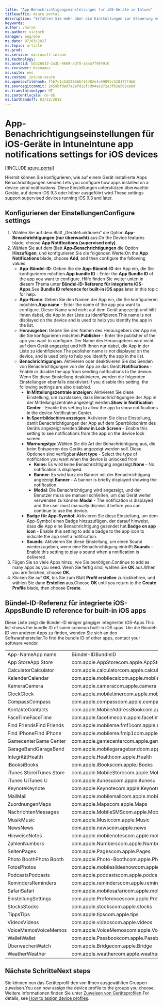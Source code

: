 ```yaml
---
title: "App-Benachrichtigungseinstellungen für iOS-Geräte in Intune"
titlesuffix: Azure portal
description: "Erfahren Sie mehr über die Einstellungen zur Steuerung von Benachrichtigungen von Apps auf iOS-Geräten.\""
keywords: 
author: vhorne
ms.author: victorh
manager: angrobe
ms.date: 07/03/2017
ms.topic: article
ms.prod: 
ms.service: microsoft-intune
ms.technology: 
ms.assetid: bda26d1d-2a3b-4669-adf8-a5aa7f994916
ms.reviewer: heenamac
ms.suite: ems
ms.custom: intune-azure
ms.openlocfilehash: f5b7c1c5d2286bbf14d82e4c09895c520177fdb6
ms.sourcegitcommit: 2459bfda07a2afd2cfcd94a1972a3fb2e565ce8d
ms.translationtype: HT
ms.contentlocale: de-DE
ms.lasthandoff: 01/22/2018
---
```

# <a name="intune-app-notifications-settings-for-ios-devices"></a><span data-ttu-id="5a695-103">App-Benachrichtigungseinstellungen für iOS-Geräte in Intune</span><span class="sxs-lookup"><span data-stu-id="5a695-103">Intune app notifications settings for iOS devices</span></span>

[!INCLUDE [azure_portal](./includes/azure_portal.md)]

<span data-ttu-id="5a695-104">Hiermit können Sie konfigurieren, wie auf einem Gerät installierte Apps Benachrichtigungen senden.</span><span class="sxs-lookup"><span data-stu-id="5a695-104">Lets you configure how apps installed on a device send notifications.</span></span> <span data-ttu-id="5a695-105">Diese Einstellungen unterstützen überwachte Geräte, auf denen iOS 9.3 oder höher ausgeführt wird.</span><span class="sxs-lookup"><span data-stu-id="5a695-105">These settings support supervised devices running iOS 9.3 and later.</span></span>

## <a name="configure-settings"></a><span data-ttu-id="5a695-106">Konfigurieren der Einstellungen</span><span class="sxs-lookup"><span data-stu-id="5a695-106">Configure settings</span></span>

1. <span data-ttu-id="5a695-107">Wählen Sie auf dem Blatt „Gerätefunktionen“ die Option **App-Benachrichtigungen (nur überwacht)** aus.</span><span class="sxs-lookup"><span data-stu-id="5a695-107">On the Device features blade, choose **App Notifications (supervised only)**.</span></span>
2. <span data-ttu-id="5a695-108">Wählen Sie auf dem Blatt **App-Benachrichtigungen** die Option **Hinzufügen**, und konfigurieren Sie die folgenden Werte:</span><span class="sxs-lookup"><span data-stu-id="5a695-108">On the **App Notifications** blade, choose **Add**, and then configure the following values:</span></span>
    - <span data-ttu-id="5a695-109">**App-Bündel-ID**: Geben Sie die **App-Bündel-ID** der App ein, die Sie konfigurieren möchten.</span><span class="sxs-lookup"><span data-stu-id="5a695-109">**App bundle ID** - Enter the **App Bundle ID** of the app you want to configure.</span></span> <span data-ttu-id="5a695-110">Hilfe finden Sie weiter unten in diesem Thema unter **Bündel-ID-Referenz für integrierte iOS-Apps**.</span><span class="sxs-lookup"><span data-stu-id="5a695-110">See **Bundle ID reference for built-in iOS apps** later in this topic for help.</span></span>
    - <span data-ttu-id="5a695-111">**App-Name**: Geben Sie den Namen der App ein, die Sie konfigurieren möchten.</span><span class="sxs-lookup"><span data-stu-id="5a695-111">**App name** - Enter the name of the app you want to configure.</span></span> <span data-ttu-id="5a695-112">Dieser Name wird nicht auf dem Gerät angezeigt und hilft Ihnen dabei, die App in der Liste zu identifizieren.</span><span class="sxs-lookup"><span data-stu-id="5a695-112">This name is not displayed on the device and is used to help you identify the app in the list.</span></span>
    - <span data-ttu-id="5a695-113">**Herausgeber**: Geben Sie den Namen des Herausgebers der App ein, die Sie konfigurieren möchten.</span><span class="sxs-lookup"><span data-stu-id="5a695-113">**Publisher** - Enter the publisher of the app you want to configure.</span></span> <span data-ttu-id="5a695-114">Der Name des Herausgebers wird nicht auf dem Gerät angezeigt und hilft Ihnen nur dabei, die App in der Liste zu identifizieren.</span><span class="sxs-lookup"><span data-stu-id="5a695-114">The publisher name is not displayed on the device, and is used only to help you identify the app in the list.</span></span>
    - <span data-ttu-id="5a695-115">**Benachrichtigungen**: Aktivieren oder deaktivieren Sie das Senden von Benachrichtigungen von der App an das Gerät.</span><span class="sxs-lookup"><span data-stu-id="5a695-115">**Notifications** - Enable or disable the app from sending notifications to the device.</span></span> <span data-ttu-id="5a695-116">Wenn Sie diese Einstellung deaktivieren, werden die folgenden Einstellungen ebenfalls deaktiviert.</span><span class="sxs-lookup"><span data-stu-id="5a695-116">If you disable this setting, the following settings are also disabled.</span></span>
        - <span data-ttu-id="5a695-117">**In Mitteilungszentrale anzeigen**: Aktivieren Sie diese Einstellung, um zuzulassen, dass Benachrichtigungen der App in der Mitteilungszentrale angezeigt werden.</span><span class="sxs-lookup"><span data-stu-id="5a695-117">**Show in Notification Center** - Enable this setting to allow the app to show notifications in the device Notification Center.</span></span>
        - <span data-ttu-id="5a695-118">**In Sperrbildschirm anzeigen**: Aktivieren Sie diese Einstellung, damit Benachrichtigungen der App auf dem Sperrbildschirm des Geräts angezeigt werden.</span><span class="sxs-lookup"><span data-stu-id="5a695-118">**Show in Lock Screen** - Enable this setting to see notifications from the app on the device lock screen.</span></span>
        - <span data-ttu-id="5a695-119">**Warnungstyp**: Wählen Sie die Art der Benachrichtigung aus, die beim Entsperren des Geräts angezeigt werden soll. Diese Optionen sind verfügbar:</span><span class="sxs-lookup"><span data-stu-id="5a695-119">**Alert type** - Select the type of notification you want when the device is unlocked from:</span></span>
            - <span data-ttu-id="5a695-120">**Keine**: Es wird keine Benachrichtigung angezeigt.</span><span class="sxs-lookup"><span data-stu-id="5a695-120">**None** - No notification is displayed.</span></span>
            - <span data-ttu-id="5a695-121">**Banner**: Es wird kurz ein Banner mit der Benachrichtigung angezeigt.</span><span class="sxs-lookup"><span data-stu-id="5a695-121">**Banner** - A banner is briefly displayed showing the notification.</span></span>
            - <span data-ttu-id="5a695-122">**Modal**: Die Benachrichtigung wird angezeigt, und der Benutzer muss sie manuell schließen, um das Gerät weiter verwenden zu können.</span><span class="sxs-lookup"><span data-stu-id="5a695-122">**Modal** - The notification is displayed and the user must manually dismiss it before you can continue to use the device.</span></span>
        - <span data-ttu-id="5a695-123">**Badge für App-Symbol**: Aktivieren Sie diese Einstellung, um dem App-Symbol einen Badge hinzuzufügen, der darauf hinweist, dass die App eine Benachrichtigung gesendet hat.</span><span class="sxs-lookup"><span data-stu-id="5a695-123">**Badge on app icon** - Enable this setting to add a badge to the app icon to indicate the app sent a notification.</span></span>
        - <span data-ttu-id="5a695-124">**Sounds**: Aktivieren Sie diese Einstellung, um einen Sound wiederzugeben, wenn eine Benachrichtigung eintrifft.</span><span class="sxs-lookup"><span data-stu-id="5a695-124">**Sounds** - Enable this setting to play a sound when a notification is delivered.</span></span>
3. <span data-ttu-id="5a695-125">Fügen Sie so viele Apps hinzu, wie Sie benötigen.</span><span class="sxs-lookup"><span data-stu-id="5a695-125">Continue to add as many apps as you need.</span></span> <span data-ttu-id="5a695-126">Wenn Sie fertig sind, wählen Sie **OK** aus.</span><span class="sxs-lookup"><span data-stu-id="5a695-126">When you are finished, choose **OK**.</span></span>
4. <span data-ttu-id="5a695-127">Klicken Sie auf **OK**, bis Sie zum Blatt **Profil erstellen** zurückkehren, und wählen Sie dann **Erstellen** aus.</span><span class="sxs-lookup"><span data-stu-id="5a695-127">Choose **OK** until you return to the **Create Profile** blade, then choose **Create**.</span></span> 


## <a name="bundle-id-reference-for-built-in-ios-apps"></a><span data-ttu-id="5a695-128">Bündel-ID-Referenz für integrierte iOS-Apps</span><span class="sxs-lookup"><span data-stu-id="5a695-128">Bundle ID reference for built-in iOS apps</span></span>

<span data-ttu-id="5a695-129">Diese Liste zeigt die Bündel-ID einiger gängiger integrierter iOS-Apps.</span><span class="sxs-lookup"><span data-stu-id="5a695-129">This list shows the bundle ID of some common built-in iOS apps.</span></span> <span data-ttu-id="5a695-130">Um die Bündel-ID von anderen Apps zu finden, wenden Sie sich an den Softwarehersteller.</span><span class="sxs-lookup"><span data-stu-id="5a695-130">To find the bundle ID of other apps, contact your software vendor.</span></span> 

|||
|-|-|
|<span data-ttu-id="5a695-131">App-Name</span><span class="sxs-lookup"><span data-stu-id="5a695-131">App name</span></span>|<span data-ttu-id="5a695-132">Bündel-ID</span><span class="sxs-lookup"><span data-stu-id="5a695-132">BundleID</span></span>|
|<span data-ttu-id="5a695-133">App Store</span><span class="sxs-lookup"><span data-stu-id="5a695-133">App Store</span></span>|<span data-ttu-id="5a695-134">com.apple.AppStore</span><span class="sxs-lookup"><span data-stu-id="5a695-134">com.apple.AppStore</span></span>|
|<span data-ttu-id="5a695-135">Calculator</span><span class="sxs-lookup"><span data-stu-id="5a695-135">Calculator</span></span>|<span data-ttu-id="5a695-136">com.apple.calculator</span><span class="sxs-lookup"><span data-stu-id="5a695-136">com.apple.calculator</span></span>|
|<span data-ttu-id="5a695-137">Kalender</span><span class="sxs-lookup"><span data-stu-id="5a695-137">Calendar</span></span>|<span data-ttu-id="5a695-138">com.apple.mobilecal</span><span class="sxs-lookup"><span data-stu-id="5a695-138">com.apple.mobilecal</span></span>|
|<span data-ttu-id="5a695-139">Kamera</span><span class="sxs-lookup"><span data-stu-id="5a695-139">Camera</span></span>|<span data-ttu-id="5a695-140">com.apple.camera</span><span class="sxs-lookup"><span data-stu-id="5a695-140">com.apple.camera</span></span>|
|<span data-ttu-id="5a695-141">Clock</span><span class="sxs-lookup"><span data-stu-id="5a695-141">Clock</span></span>|<span data-ttu-id="5a695-142">com.apple.mobiletimer</span><span class="sxs-lookup"><span data-stu-id="5a695-142">com.apple.mobiletimer</span></span>|
|<span data-ttu-id="5a695-143">Compass</span><span class="sxs-lookup"><span data-stu-id="5a695-143">Compass</span></span>|<span data-ttu-id="5a695-144">com.apple.compass</span><span class="sxs-lookup"><span data-stu-id="5a695-144">com.apple.compass</span></span>|
|<span data-ttu-id="5a695-145">Kontakte</span><span class="sxs-lookup"><span data-stu-id="5a695-145">Contacts</span></span>|<span data-ttu-id="5a695-146">com.apple.MobileAddressBook</span><span class="sxs-lookup"><span data-stu-id="5a695-146">com.apple.MobileAddressBook</span></span>|
|<span data-ttu-id="5a695-147">FaceTime</span><span class="sxs-lookup"><span data-stu-id="5a695-147">FaceTime</span></span>|<span data-ttu-id="5a695-148">com.apple.facetime</span><span class="sxs-lookup"><span data-stu-id="5a695-148">com.apple.facetime</span></span>|
|<span data-ttu-id="5a695-149">Find Friends</span><span class="sxs-lookup"><span data-stu-id="5a695-149">Find Friends</span></span>|<span data-ttu-id="5a695-150">com.apple.mobileme.fmf1</span><span class="sxs-lookup"><span data-stu-id="5a695-150">com.apple.mobileme.fmf1</span></span>|
|<span data-ttu-id="5a695-151">Find iPhone</span><span class="sxs-lookup"><span data-stu-id="5a695-151">Find iPhone</span></span>|<span data-ttu-id="5a695-152">com.apple.mobileme.fmip1</span><span class="sxs-lookup"><span data-stu-id="5a695-152">com.apple.mobileme.fmip1</span></span>|
|<span data-ttu-id="5a695-153">Gamecenter</span><span class="sxs-lookup"><span data-stu-id="5a695-153">Game Center</span></span>|<span data-ttu-id="5a695-154">com.apple.gamecenter</span><span class="sxs-lookup"><span data-stu-id="5a695-154">com.apple.gamecenter</span></span>|
|<span data-ttu-id="5a695-155">GarageBand</span><span class="sxs-lookup"><span data-stu-id="5a695-155">GarageBand</span></span>|<span data-ttu-id="5a695-156">com.apple.mobilegarageband</span><span class="sxs-lookup"><span data-stu-id="5a695-156">com.apple.mobilegarageband</span></span>|
|<span data-ttu-id="5a695-157">Integrität</span><span class="sxs-lookup"><span data-stu-id="5a695-157">Health</span></span>|<span data-ttu-id="5a695-158">com.apple.Health</span><span class="sxs-lookup"><span data-stu-id="5a695-158">com.apple.Health</span></span>|
|<span data-ttu-id="5a695-159">iBooks</span><span class="sxs-lookup"><span data-stu-id="5a695-159">iBooks</span></span>|<span data-ttu-id="5a695-160">com.apple.iBooks</span><span class="sxs-lookup"><span data-stu-id="5a695-160">com.apple.iBooks</span></span>|
|<span data-ttu-id="5a695-161">iTunes Store</span><span class="sxs-lookup"><span data-stu-id="5a695-161">iTunes Store</span></span>|<span data-ttu-id="5a695-162">com.apple.MobileStore</span><span class="sxs-lookup"><span data-stu-id="5a695-162">com.apple.MobileStore</span></span>|
|<span data-ttu-id="5a695-163">iTunes U</span><span class="sxs-lookup"><span data-stu-id="5a695-163">iTunes U</span></span>|<span data-ttu-id="5a695-164">com.apple.itunesu</span><span class="sxs-lookup"><span data-stu-id="5a695-164">com.apple.itunesu</span></span>|
|<span data-ttu-id="5a695-165">Keynote</span><span class="sxs-lookup"><span data-stu-id="5a695-165">Keynote</span></span>|<span data-ttu-id="5a695-166">com.apple.Keynote</span><span class="sxs-lookup"><span data-stu-id="5a695-166">com.apple.Keynote</span></span>|
|<span data-ttu-id="5a695-167">Mail</span><span class="sxs-lookup"><span data-stu-id="5a695-167">Mail</span></span>|<span data-ttu-id="5a695-168">com.apple.mobilemail</span><span class="sxs-lookup"><span data-stu-id="5a695-168">com.apple.mobilemail</span></span>|
|<span data-ttu-id="5a695-169">Zuordnungen</span><span class="sxs-lookup"><span data-stu-id="5a695-169">Maps</span></span>|<span data-ttu-id="5a695-170">com.apple.Maps</span><span class="sxs-lookup"><span data-stu-id="5a695-170">com.apple.Maps</span></span>|
|<span data-ttu-id="5a695-171">Nachrichten</span><span class="sxs-lookup"><span data-stu-id="5a695-171">Messages</span></span>|<span data-ttu-id="5a695-172">com.apple.MobileSMS</span><span class="sxs-lookup"><span data-stu-id="5a695-172">com.apple.MobileSMS</span></span>|
|<span data-ttu-id="5a695-173">Musik</span><span class="sxs-lookup"><span data-stu-id="5a695-173">Music</span></span>|<span data-ttu-id="5a695-174">com.apple.Music</span><span class="sxs-lookup"><span data-stu-id="5a695-174">com.apple.Music</span></span>|
|<span data-ttu-id="5a695-175">News</span><span class="sxs-lookup"><span data-stu-id="5a695-175">News</span></span>|<span data-ttu-id="5a695-176">com.apple.news</span><span class="sxs-lookup"><span data-stu-id="5a695-176">com.apple.news</span></span>|
|<span data-ttu-id="5a695-177">Hinweise</span><span class="sxs-lookup"><span data-stu-id="5a695-177">Notes</span></span>|<span data-ttu-id="5a695-178">com.apple.mobilenotes</span><span class="sxs-lookup"><span data-stu-id="5a695-178">com.apple.mobilenotes</span></span>|
|<span data-ttu-id="5a695-179">Zahlen</span><span class="sxs-lookup"><span data-stu-id="5a695-179">Numbers</span></span>|<span data-ttu-id="5a695-180">com.apple.Numbers</span><span class="sxs-lookup"><span data-stu-id="5a695-180">com.apple.Numbers</span></span>|
|<span data-ttu-id="5a695-181">Seiten</span><span class="sxs-lookup"><span data-stu-id="5a695-181">Pages</span></span>|<span data-ttu-id="5a695-182">com.apple.Pages</span><span class="sxs-lookup"><span data-stu-id="5a695-182">com.apple.Pages</span></span>|
|<span data-ttu-id="5a695-183">Photo Booth</span><span class="sxs-lookup"><span data-stu-id="5a695-183">Photo Booth</span></span>|<span data-ttu-id="5a695-184">com.apple.Photo-Booth</span><span class="sxs-lookup"><span data-stu-id="5a695-184">com.apple.Photo-Booth</span></span>|
|<span data-ttu-id="5a695-185">Fotos</span><span class="sxs-lookup"><span data-stu-id="5a695-185">Photos</span></span>|<span data-ttu-id="5a695-186">com.apple.mobileslideshow</span><span class="sxs-lookup"><span data-stu-id="5a695-186">com.apple.mobileslideshow</span></span>|
|<span data-ttu-id="5a695-187">Podcasts</span><span class="sxs-lookup"><span data-stu-id="5a695-187">Podcasts</span></span>|<span data-ttu-id="5a695-188">com.apple.podcasts</span><span class="sxs-lookup"><span data-stu-id="5a695-188">com.apple.podcasts</span></span>|
|<span data-ttu-id="5a695-189">Reminders</span><span class="sxs-lookup"><span data-stu-id="5a695-189">Reminders</span></span>|<span data-ttu-id="5a695-190">com.apple.reminders</span><span class="sxs-lookup"><span data-stu-id="5a695-190">com.apple.reminders</span></span>|
|<span data-ttu-id="5a695-191">Safari</span><span class="sxs-lookup"><span data-stu-id="5a695-191">Safari</span></span>|<span data-ttu-id="5a695-192">com.apple.mobilesafari</span><span class="sxs-lookup"><span data-stu-id="5a695-192">com.apple.mobilesafari</span></span>|
|<span data-ttu-id="5a695-193">Einstellung</span><span class="sxs-lookup"><span data-stu-id="5a695-193">Settings</span></span>|<span data-ttu-id="5a695-194">com.apple.Preferences</span><span class="sxs-lookup"><span data-stu-id="5a695-194">com.apple.Preferences</span></span>|
|<span data-ttu-id="5a695-195">Stocks</span><span class="sxs-lookup"><span data-stu-id="5a695-195">Stocks</span></span>|<span data-ttu-id="5a695-196">com.apple.stocks</span><span class="sxs-lookup"><span data-stu-id="5a695-196">com.apple.stocks</span></span>|
|<span data-ttu-id="5a695-197">Tipps</span><span class="sxs-lookup"><span data-stu-id="5a695-197">Tips</span></span>|<span data-ttu-id="5a695-198">com.apple.tips</span><span class="sxs-lookup"><span data-stu-id="5a695-198">com.apple.tips</span></span>|
|<span data-ttu-id="5a695-199">Videos</span><span class="sxs-lookup"><span data-stu-id="5a695-199">Videos</span></span>|<span data-ttu-id="5a695-200">com.apple.videos</span><span class="sxs-lookup"><span data-stu-id="5a695-200">com.apple.videos</span></span>|
|<span data-ttu-id="5a695-201">VoiceMemos</span><span class="sxs-lookup"><span data-stu-id="5a695-201">VoiceMemos</span></span>|<span data-ttu-id="5a695-202">com.apple.VoiceMemos</span><span class="sxs-lookup"><span data-stu-id="5a695-202">com.apple.VoiceMemos</span></span>|
|<span data-ttu-id="5a695-203">Wallet</span><span class="sxs-lookup"><span data-stu-id="5a695-203">Wallet</span></span>|<span data-ttu-id="5a695-204">com.apple.Passbook</span><span class="sxs-lookup"><span data-stu-id="5a695-204">com.apple.Passbook</span></span>|
|<span data-ttu-id="5a695-205">Überwachen</span><span class="sxs-lookup"><span data-stu-id="5a695-205">Watch</span></span>|<span data-ttu-id="5a695-206">com.apple.Bridge</span><span class="sxs-lookup"><span data-stu-id="5a695-206">com.apple.Bridge</span></span>|
|<span data-ttu-id="5a695-207">Weather</span><span class="sxs-lookup"><span data-stu-id="5a695-207">Weather</span></span>|<span data-ttu-id="5a695-208">com.apple.weather</span><span class="sxs-lookup"><span data-stu-id="5a695-208">com.apple.weather</span></span>|

## <a name="next-steps"></a><span data-ttu-id="5a695-209">Nächste Schritte</span><span class="sxs-lookup"><span data-stu-id="5a695-209">Next steps</span></span>

<span data-ttu-id="5a695-210">Sie können nun das Geräteprofil den von Ihnen ausgewählten Gruppen zuweisen.</span><span class="sxs-lookup"><span data-stu-id="5a695-210">You can now assign the device profile to the groups you choose.</span></span> <span data-ttu-id="5a695-211">Weitere Informationen finden Sie unter [Zuweisen von Geräteprofilen](device-profile-assign.md).</span><span class="sxs-lookup"><span data-stu-id="5a695-211">For details, see [How to assign device profiles](device-profile-assign.md).</span></span>
